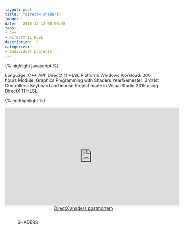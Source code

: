 ```yaml
---
layout: post
title:  "directx-shaders"
image: ''
date:   2018-12-12 00:00:00
tags:
- C++
- DirectX 11 HLSL
description: ''
categories:
- individual projects
---
```


{% highlight javascript %}

Language: C++
API: DirectX 11 HLSL
Platform: ​Windows
Workload: 200 hours
Module: Graphics Programming with Shaders
Year/Semester: 3rd/1st
Controllers: Keyboard and mouse
​​Project made in Visual Studio 2015 using DirectX 11 HLSL, 

{% endhighlight %}

<center><iframe width="560" height="315" src="https://www.youtube.com/embed/Z2942T6JDdw" frameborder="0" allow="accelerometer; autoplay; encrypted-media; gyroscope; picture-in-picture" allowfullscreen></iframe></center>

<style>
.center {
  text-align: center;
}

.center p {
  line-height: 1.5;
  display: inline-block;
  vertical-align: middle;
}
</style>

<div class="center">
<object data="https://github.com/matzar/matzar.github.io/raw/master/pdf/DirectX-shaders.pdf" type="application/pdf"  width="600" height="500">
  <a href="https://github.com/matzar/matzar.github.io/raw/master/pdf/DirectX-shaders.pdf">DirectX shaders postmortem</a>
</object>
</div>

<figure class="foto-legenda">
	<img src="{{ "https://github.com/matzar/matzar.github.io/raw/master/png/directx/1.png"}}" alt="">
	<figcaption> <p>SHADERS</p>
	</figcaption>
</figure>